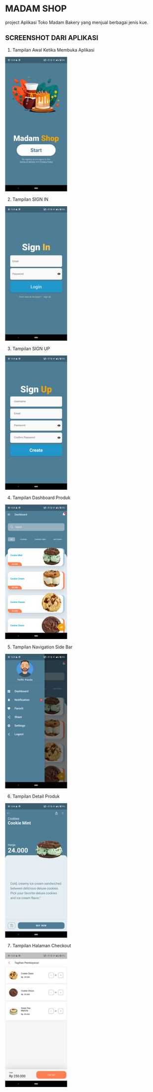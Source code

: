 # MADAM SHOP

project Aplikasi Toko Madam Bakery yang menjual berbagai jenis kue.

## SCREENSHOT DARI APLIKASI

1. Tampilan Awal Ketika Membuka Aplikasi 
<img src="flutter_01.png" alt="Alt Text 1" width="200">

2. Tampilan SIGN IN 
<img src="flutter_02.png" alt="Alt Text 2" width="200">

3. Tampilan SIGN UP 
<img src="flutter_03.png" alt="Alt Text 3" width="200">

4. Tampilan Dashboard Produk 
<img src="flutter_04.png" alt="Alt Text 4" width="200">

5. Tampilan Navigation Side Bar 
<img src="flutter_05.png" alt="Alt Text 5" width="200">

6. Tampilan Detail Produk
<img src="flutter_06.png" alt="Alt Text 6" width="200">

7. Tampilan Halaman Checkout
<img src="flutter_07.png" alt="Alt Text 7" width="200">
